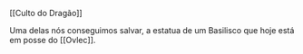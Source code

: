 [[Culto do Dragão]]

Uma delas nós conseguimos salvar, a estatua de um Basilisco que hoje está em posse do [[Ovlec]].
